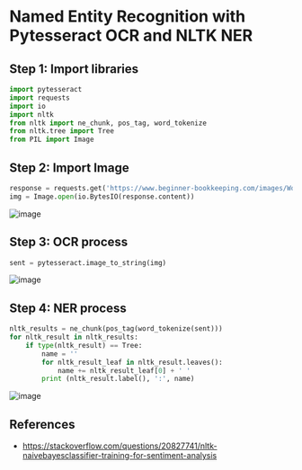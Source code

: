 # Named Entity Recognition with Pytesseract OCR and NLTK NER

## Step 1: Import libraries
```python
import pytesseract
import requests
import io
import nltk
from nltk import ne_chunk, pos_tag, word_tokenize
from nltk.tree import Tree
from PIL import Image
```

## Step 2: Import Image
```python
response = requests.get('https://www.beginner-bookkeeping.com/images/Word_Receipt_Example.jpg')
img = Image.open(io.BytesIO(response.content))
```

![image](https://www.beginner-bookkeeping.com/images/Word_Receipt_Example.jpg)

## Step 3: OCR process
```python
sent = pytesseract.image_to_string(img)
```

![image](https://github.com/hughiephan/DPL/assets/16631121/87894933-7f89-4691-b30f-831278e0bff6)

## Step 4: NER process
```python
nltk_results = ne_chunk(pos_tag(word_tokenize(sent)))
for nltk_result in nltk_results:
    if type(nltk_result) == Tree:
        name = ''
        for nltk_result_leaf in nltk_result.leaves():
            name += nltk_result_leaf[0] + ' '
        print (nltk_result.label(), ':', name)
```

![image](https://github.com/hughiephan/DPL/assets/16631121/390f5831-94b6-43ad-baba-24f95aa2b4d4)

## References
- https://stackoverflow.com/questions/20827741/nltk-naivebayesclassifier-training-for-sentiment-analysis
